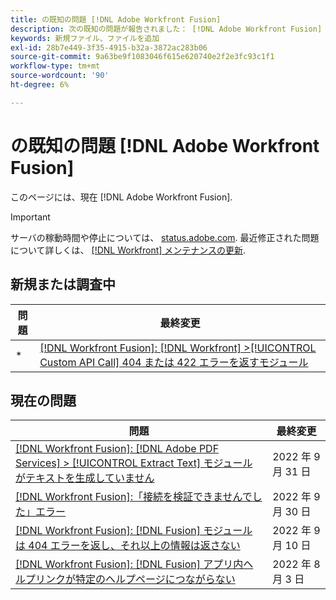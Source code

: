 ```yaml
---
title: の既知の問題 [!DNL Adobe Workfront Fusion]
description: 次の既知の問題が報告されました： [!DNL Adobe Workfront Fusion]
keywords: 新規ファイル、ファイルを追加
exl-id: 28b7e449-3f35-4915-b32a-3872ac283b06
source-git-commit: 9a63be9f1083046f615e620740e2f2e3fc93c1f1
workflow-type: tm+mt
source-wordcount: '90'
ht-degree: 6%

---
```


# の既知の問題 [!DNL Adobe Workfront Fusion]

このページには、現在 [!DNL Adobe Workfront Fusion].

>[!IMPORTANT]
>
>サーバの稼動時間や停止については、 [status.adobe.com](https://status.adobe.com). 最近修正された問題について詳しくは、 [[!DNL Workfront] メンテナンスの更新](../maintenance/current-updates.md).

## 新規または調査中

| **問題** | **最終変更** |
|-----------------------------------------------------------------------------------|-------------------|
* | [[!DNL Workfront Fusion]: [!DNL Workfront] >[!UICONTROL  Custom API Call] 404 または 422 エラーを返すモジュール](known-issues-workfront-fusion/fusion-api-reports-422-404-errors.md) | 2022 年 10 月 4 日 |

## 現在の問題

| **問題** | **最終変更** |
|-----------------------------------------------------------------------------------|-------------------|
| [[!DNL Workfront Fusion]: [!DNL Adobe PDF Services] > [!UICONTROL Extract Text] モジュールがテキストを生成していません](known-issues-workfront-fusion/fusion-pdf-extract-text.md) | 2022 年 9 月 31 日 |
| [[!DNL Workfront Fusion]:「接続を検証できませんでした」エラー](known-issues-workfront-fusion/fusion-401-error-must-reauthenicate-connection.md) | 2022 年 9 月 30 日 |
| [[!DNL Workfront Fusion]: [!DNL Fusion] モジュールは 404 エラーを返し、それ以上の情報は返さない](known-issues-workfront-fusion/fusion-404-error-no-description.md) | 2022 年 9 月 10 日 |
| [[!DNL Workfront Fusion]: [!DNL Fusion] アプリ内ヘルプリンクが特定のヘルプページにつながらない](known-issues-workfront-fusion/help-links-in-modules-not-working.md) | 2022 年 8 月 3 日 |
